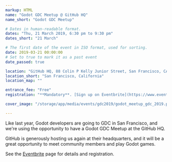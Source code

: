 ```yaml
---
markup: HTML
name: "Godot GDC Meetup @ GitHub HQ"
name_short: "Godot GDC Meetup"

# Dates in human-readable format.
dates: "Thu, 21 March 2019, 6:30 pm to 9:30 pm"
dates_short: "21 March"

# The first date of the event in ISO format, used for sorting.
date: 2019-03-21 00:00:00
# Set to true to mark it as a past event
date_passed: true

location: "GitHub HQ, 88 Colin P Kelly Junior Street, San Francisco, CA 94107"
location_short: "San Francisco, California"
location_map: ""

entrance_fee: "Free"
registration: "**Mandatory**. [Sign up on Eventbrite](https://www.eventbrite.co.uk/e/godot-gdc-meetup-2019-tickets-57554184114)."

cover_image: "/storage/app/media/events/gdc2019/godot_meetup_gdc_2019.png"

---
```


<p>
	Like last year, Godot developers are going to GDC in San Francisco, and we're using the opportunity to have a
	Godot GDC Meetup at the GitHub HQ.
</p>

<p>
	GitHub is generously hosting us again at their headquarters, and it will be a great opportunity to meet
	community members and play Godot games.
</p>

<p>
	See the <a href="https://www.eventbrite.co.uk/e/godot-gdc-meetup-2019-tickets-57554184114">Eventbrite</a>
	page for details and registration.
</p>
